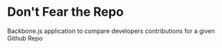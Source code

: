 # Don't Fear the Repo

Backbone.js application to compare developers contributions for a given Github Repo